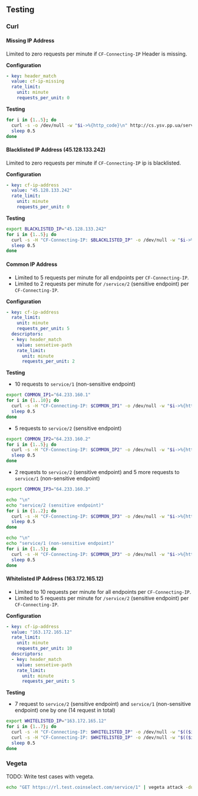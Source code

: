 ## Testing

### Curl

#### Missing IP Address

Limited to zero requests per minute if `CF-Connecting-IP` Header is missing. 

**Configuration**
```yaml
- key: header_match
  value: cf-ip-missing
  rate_limit:
    unit: minute
    requests_per_unit: 0
```

**Testing**
```bash
for i in {1..5}; do
  curl -s -o /dev/null -w "$i->%{http_code}\n" http://cs.ysv.pp.ua/service/1
  sleep 0.5
done
```

#### Blacklisted IP Address (45.128.133.242)

Limited to zero requests per minute if `CF-Connecting-IP` ip is blacklisted. 

**Configuration**
```yaml
- key: cf-ip-address
  value: "45.128.133.242"
  rate_limit:
    unit: minute
    requests_per_unit: 0
```

**Testing**
```bash
export BLACKLISTED_IP="45.128.133.242"
for i in {1..5}; do
  curl -s -H "CF-Connecting-IP: $BLACKLISTED_IP" -o /dev/null -w "$i->%{http_code}\n" http://cs.ysv.pp.ua/service/1
  sleep 0.5
done
```

#### Common IP Address

- Limited to 5 requests per minute for all endpoints per `CF-Connecting-IP`. 
- Limited to 2 requests per minute for `/service/2` (sensitive endpoint) per `CF-Connecting-IP`.

**Configuration**
```yaml
- key: cf-ip-address
  rate_limit:
    unit: minute
    requests_per_unit: 5
  descriptors:
  - key: header_match
    value: sensetive-path
    rate_limit:
      unit: minute
      requests_per_unit: 2
```

**Testing**

- 10 requests to `service/1` (non-sensitive endpoint)

```bash
export COMMON_IP1="64.233.160.1"
for i in {1..10}; do
  curl -s -H "CF-Connecting-IP: $COMMON_IP1" -o /dev/null -w "$i->%{http_code}\n" http://cs.ysv.pp.ua/service/1
  sleep 0.5
done
```

- 5 requests to `service/2` (sensitive endpoint)

```bash
export COMMON_IP2="64.233.160.2"
for i in {1..5}; do
  curl -s -H "CF-Connecting-IP: $COMMON_IP2" -o /dev/null -w "$i->%{http_code}\n" http://cs.ysv.pp.ua/service/2
  sleep 0.5
done
```

- 2 requests to `service/2` (sensitive endpoint) and 5 more requests to `service/1` (non-sensitive endpoint)  

```bash
export COMMON_IP3="64.233.160.3"

echo "\n"
echo "service/2 (sensitive endpoint)"
for i in {1..2}; do
  curl -s -H "CF-Connecting-IP: $COMMON_IP3" -o /dev/null -w "$i->%{http_code}\n" http://cs.ysv.pp.ua/service/2
  sleep 0.5
done

echo "\n"
echo "service/1 (non-sensitive endpoint)"
for i in {1..5}; do
  curl -s -H "CF-Connecting-IP: $COMMON_IP3" -o /dev/null -w "$i->%{http_code}\n" http://cs.ysv.pp.ua/service/1
  sleep 0.5
done
```

#### Whitelisted IP Address (163.172.165.12)

- Limited to 10 requests per minute for all endpoints per `CF-Connecting-IP`. 
- Limited to 5 requests per minute for `/service/2` (sensitive endpoint) per `CF-Connecting-IP`.

**Configuration**
```yaml
- key: cf-ip-address
  value: "163.172.165.12"
  rate_limit:
    unit: minute
    requests_per_unit: 10
  descriptors:
  - key: header_match
    value: sensetive-path
    rate_limit:
      unit: minute
      requests_per_unit: 5
```

**Testing**

- 7 request to `service/2` (sensitive endpoint) and `service/1` (non-sensitive endpoint) one by one (14 request in total)

```bash
export WHITELISTED_IP="163.172.165.12"
for i in {1..7}; do
  curl -s -H "CF-Connecting-IP: $WHITELISTED_IP" -o /dev/null -w "$(($i*2-1)): service/2->%{http_code}\n" http://cs.ysv.pp.ua/service/2
  curl -s -H "CF-Connecting-IP: $WHITELISTED_IP" -o /dev/null -w "$(($i*2)): service/1->%{http_code}\n" http://cs.ysv.pp.ua/service/1  
  sleep 0.5
done
```

### Vegeta

TODO: Write test cases with vegeta.
```bash
echo "GET https://rl.test.coinselect.com/service/1" | vegeta attack -duration=10s | tee results.bin | vegeta report
```

